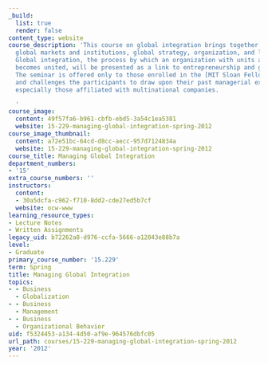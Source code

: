 ```yaml
---
_build:
  list: true
  render: false
content_type: website
course_description: 'This course on global integration brings together matters of
  global markets and institutions, global strategy, organization, and leadership.
  Global integration, the process by which an organization with units around the world
  becomes united, will be presented as a link to entrepreneurship and general management.
  The seminar is offered only to those enrolled in the [MIT Sloan Fellows Program](http://mitsloan.mit.edu/fellows/)
  and challenges the participants to draw upon their past managerial experiences,
  especially those affiliated with multinational companies.

  '
course_image:
  content: 49f57fa6-b961-cbfb-ebd5-3a54c1ea5381
  website: 15-229-managing-global-integration-spring-2012
course_image_thumbnail:
  content: a72e51bc-64cd-d8cc-aecc-957d7124834a
  website: 15-229-managing-global-integration-spring-2012
course_title: Managing Global Integration
department_numbers:
- '15'
extra_course_numbers: ''
instructors:
  content:
  - 30a5dcfa-c962-f710-8dd2-cde27ed5b7cf
  website: ocw-www
learning_resource_types:
- Lecture Notes
- Written Assignments
legacy_uid: b72262a8-d976-ccfa-5666-a12043e88b7a
level:
- Graduate
primary_course_number: '15.229'
term: Spring
title: Managing Global Integration
topics:
- - Business
  - Globalization
- - Business
  - Management
- - Business
  - Organizational Behavior
uid: f5324453-a134-4d50-af9e-964576dbfc05
url_path: courses/15-229-managing-global-integration-spring-2012
year: '2012'
---
```

